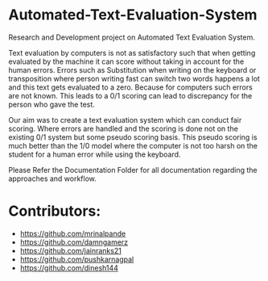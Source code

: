 # Automated-Text-Evaluation-System
Research and Development project on Automated Text Evaluation System.

Text evaluation by computers is not as satisfactory such that when getting evaluated 
by the machine it can score without taking in account for the human errors. Errors such as Substitution when 
writing on the keyboard or transposition where person writing fast can switch two words happens a lot and this 
text gets evaluated to a zero. Because for computers such errors are not known. This leads to a 0/1 scoring can
lead to discrepancy for the person who gave the test.

Our aim was to create a text evaluation system which can conduct fair scoring. Where errors are handled and the 
scoring is done not on the existing 0/1 system but some pseudo scoring basis. This pseudo scoring is much better than the
1/0 model where the computer is not too harsh on the student for a human error while using the keyboard.

Please Refer the Documentation Folder for all documentation regarding the approaches and workflow.


# Contributors:
* https://github.com/mrinalpande
* https://github.com/damngamerz
* https://github.com/jainranks21
* https://github.com/pushkarnagpal
* https://github.com/dinesh144
